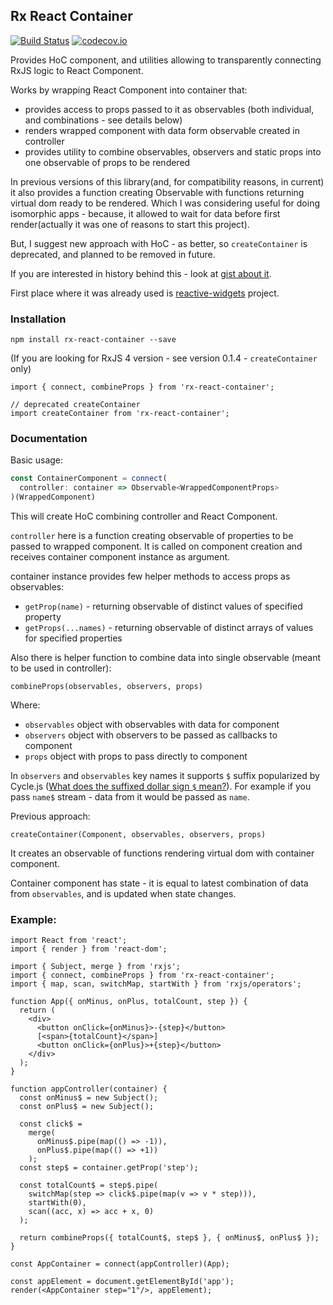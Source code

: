 ## Rx React Container 

[![Build Status](https://travis-ci.org/zxbodya/rx-react-container.svg?branch=master)](https://travis-ci.org/zxbodya/rx-react-container)
[![codecov.io](https://codecov.io/github/zxbodya/rx-react-container/coverage.svg?branch=master)](https://codecov.io/github/zxbodya/rx-react-container?branch=master)

Provides HoC component, and utilities allowing to transparently connecting RxJS logic to React Component.

Works by wrapping React Component into container that:

 - provides access to props passed to it as observables (both individual, and combinations - see details below)
 - renders wrapped component with data form observable created in controller
 - provides utility to combine observables, observers and static props into one observable of props to be rendered

In previous versions of this library(and, for compatibility reasons, in current) it also provides a function creating Observable with functions returning virtual dom ready to be rendered. 
 Which I was considering useful for doing isomorphic apps - because,
 it allowed to wait for data before first render(actually it was one of reasons to start this project).

But, I suggest new approach with HoC - as better, so `createContainer` is deprecated, and planned to be removed in future.

If you are interested in history behind this - look at [gist about it](https://gist.github.com/zxbodya/20c63681d45a049df3fc).

First place where it was already used is [reactive-widgets](https://github.com/zxbodya/reactive-widgets) project.

### Installation

`npm install rx-react-container --save`

(If you are looking for RxJS 4 version - see version 0.1.4 - `createContainer` only)

```JS
import { connect, combineProps } from 'rx-react-container';

// deprecated createContainer
import createContainer from 'rx-react-container';
```

### Documentation

Basic usage:

```ts
const ContainerComponent = connect(
  controller: container => Observable<WrappedComponentProps>
)(WrappedComponent)
```

This will create HoC combining controller and React Component.

`controller` here is a function creating observable of properties to be passed to wrapped component. It is called on component creation and receives container component instance as argument.
 
container instance provides few helper methods to access props as observables:

- `getProp(name)` - returning observable of distinct values of specified property
- `getProps(...names)` - returning observable of distinct arrays of values for specified properties

Also there is helper function to combine data into single observable (meant to be used in controller):

`combineProps(observables, observers, props)` 

Where:

- `observables` object with observables with data for component
- `observers` object with observers to be passed as callbacks to component 
- `props` object with props to pass directly to component 

In `observers` and `observables` key names it supports `$` 
suffix popularized by Cycle.js ([What does the suffixed dollar sign `$` mean?](http://cycle.js.org/basic-examples.html#what-does-the-suffixed-dollar-sign-mean)). 
For example if you pass `name$` stream - data from it would be passed as `name`. 

Previous approach:

`createContainer(Component, observables, observers, props)`

It creates an observable of functions rendering virtual dom with container component.
 
Container component has state - it is equal to latest combination of data from `observables`, and is updated when state changes.
 
### Example:

```JS
import React from 'react';
import { render } from 'react-dom';

import { Subject, merge } from 'rxjs';
import { connect, combineProps } from 'rx-react-container';
import { map, scan, switchMap, startWith } from 'rxjs/operators';

function App({ onMinus, onPlus, totalCount, step }) {
  return (
    <div>
      <button onClick={onMinus}>-{step}</button>
      [<span>{totalCount}</span>]
      <button onClick={onPlus}>+{step}</button>
    </div>
  );
}

function appController(container) {
  const onMinus$ = new Subject();
  const onPlus$ = new Subject();

  const click$ =
    merge(
      onMinus$.pipe(map(() => -1)),
      onPlus$.pipe(map(() => +1))
    );
  const step$ = container.getProp('step');

  const totalCount$ = step$.pipe(
    switchMap(step => click$.pipe(map(v => v * step))),
    startWith(0),
    scan((acc, x) => acc + x, 0)
  );

  return combineProps({ totalCount$, step$ }, { onMinus$, onPlus$ });
}

const AppContainer = connect(appController)(App);

const appElement = document.getElementById('app');
render(<AppContainer step="1"/>, appElement);

```
